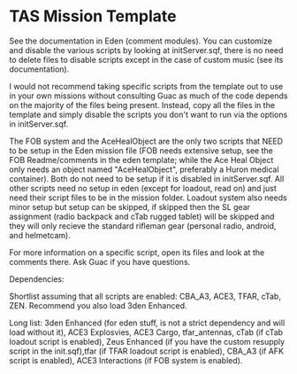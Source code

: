 # TAS Mission Template
 
See the documentation in Eden (comment modules). You can customize and disable the various scripts by looking at initServer.sqf, there is no need to delete files to disable scripts except in the case of custom music (see its documentation).

I would not recommend taking specific scripts from the template out to use in your own missions without consulting Guac as much of the code depends on the majority of the files being present. Instead, copy all the files in the template and simply disable the scripts you don't want to run via the options in initServer.sqf.

The FOB system and the AceHealObject are the only two scripts that NEED to be setup in the Eden mission file (FOB needs extensive setup, see the FOB Readme/comments in the eden template; while the Ace Heal Object only needs an object named "AceHealObject", preferably a Huron medical container). Both do not need to be setup if it is disabled in initServer.sqf. All other scripts need no setup in eden (except for loadout, read on) and just need their script files to be in the mission folder.
Loadout system also needs minor setup but setup can be skipped, if skipped then the SL gear assignment (radio backpack and cTab rugged tablet) will be skipped and they will only recieve the standard rifleman gear (personal radio, android, and helmetcam).

For more information on a specific script, open its files and look at the comments there. Ask Guac if you have questions.

Dependencies:

Shortlist assuming that all scripts are enabled: CBA_A3, ACE3, TFAR, cTab, ZEN. Recommend you also load 3den Enhanced.

Long list: 3den Enhanced (for eden stuff, is not a strict dependency and will load without it), ACE3 Explosvies, ACE3 Cargo, tfar_antennas, cTab (if cTab loadout script is enabled), Zeus Enhanced (if you have the custom resupply script in the init.sqf),tfar (if TFAR loadout script is enabled), CBA_A3 (if AFK script is enabled), ACE3 Interactions (if FOB system is enabled).